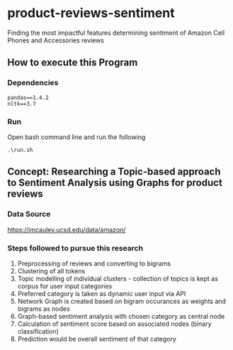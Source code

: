 # product-reviews-sentiment
Finding the most impactful features determining sentiment of Amazon Cell Phones and Accessories reviews

## How to execute this Program

### Dependencies

```
pandas==1.4.2
nltk==3.7
```
### Run
Open bash command line and run the following

```
.\run.sh
```

## Concept: Researching a Topic-based approach to Sentiment Analysis using Graphs for product reviews

### Data Source
https://jmcauley.ucsd.edu/data/amazon/ 

### Steps followed to pursue this research

1. Preprocessing of reviews and converting to bigrams
2. Clustering of all tokens
2. Topic modelling of individual clusters - collection of topics is kept as corpus for user input categories
3. Preferred category is taken as dynamic user input via API
4. Network Graph is created based on bigram occurances as weights and bigrams as nodes
5. Graph-based sentiment analysis with chosen category as central node
6. Calculation of sentiment score based on associated nodes (binary classification)
7. Prediction would be overall sentiment of that category